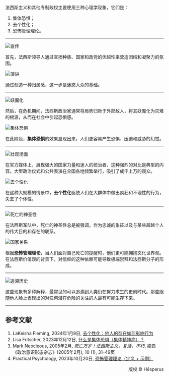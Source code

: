 法西斯主义和其他专制政权主要使用三种心理学现象，它们是：
1. 集体恐惧；
2. 去个性化；
3. 恐怖管理理论。

---

![宣传](https://img1.tucang.cc/api/image/show/323a9bfde05017280127ee81272af305)

首先，法西斯领导人通过宣扬种族、国家和政党的优越性来营造团结和凝聚力的氛围。

![演讲](https://img1.tucang.cc/api/image/show/a5cf430e635e875498bb5905a2f107a4)

通过创造一种归属感，这一步是迷惑大众的基础。

---

![妖魔化](https://img1.tucang.cc/api/image/show/e6fef584fde81c7de88ff418817d4093)

然后，在危机期间，法西斯政治家通常将局势归咎于外部敌人，将其妖魔化为灾难的根源，从而在社会中引起恐惧感。

![集体恐惧](https://img1.tucang.cc/api/image/show/90f2f6da5a06050a91807e5a85c5ca84)

在此阶段，**集体恐惧**的效果显现出来，人们更容易产生恐惧、压迫和威胁的幻觉。

---

![壮观场面](https://img1.tucang.cc/api/image/show/1c6bb86210c61a98ce7e62897146fb95)

在官方媒体上，展现强大的国家力量和迷人的统治者，这种强烈的对比是典型的内容。大型政治仪式和公共表演在全国各地频繁举行，吸引了成千上万的观众。

![去个性化](https://img1.tucang.cc/api/image/show/15589498a28ddc590d52889854b23f56)

在这种大规模的情景中，**去个性化**驱使人们在大群体中做出疯狂和不理性的行为，失去了个体性。

---

![死亡的神圣性](https://img1.tucang.cc/api/image/show/d3e702d38c2d34c849965e735a2700e6)

在法西斯军队中，死亡的神圣性总是被强调，作为忠诚的象征以及与某些超越个人的伟大目的和存在的联系。

![国家关系](https://img1.tucang.cc/api/image/show/b365e7d4200e9bba413042ce8d1b936f)

根据**恐怖管理理论**，当人们面对自己死亡的提醒时，他们更可能拥抱文化世界观。在法西斯价值观的背景下，对信仰的这种依赖可能导致极端崇拜和法西斯分子的形成。

---

![追溯历史](https://img1.tucang.cc/api/image/show/c70d1d8b96bb602c00b5416064932f41)

这些现象有多种解释，最常见的可以追溯到人类仍在努力求生的史前时代。那些跟随他人脸上表现出的对任何潜在危险的关注的人最有可能生存下来。

---

## 参考文献

1. LaKeisha Fleming, 2024年1月8日, [去个性化：他人的存在如何影响行为](https://www.verywellmind.com/deindividuation-7546896)
2. Lisa Fritscher, 2023年12月12日, [什么是集体恐惧（集体精神病）？](https://www.verywellmind.com/understanding-groupthink-2671595)
3. Mark Neocleous, 2005年2月, _死亡万岁！法西斯主义，复活，不朽_, 摘自《政治意识形态杂志》(2005年2月), 10 (1), 31–49页
4. Practical Psychology, 2023年10月20日, [恐怖管理理论（定义 + 示例）](https://practicalpie.com/terror-management-theory/)

<p style="text-align: right;">版权 ©️ Hēsperus</p>
